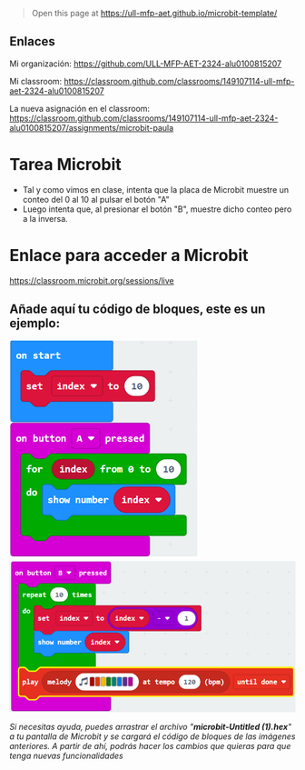 
> Open this page at <https://ull-mfp-aet.github.io/microbit-template/>

## Enlaces

Mi organización: https://github.com/ULL-MFP-AET-2324-alu0100815207

Mi classroom: https://classroom.github.com/classrooms/149107114-ull-mfp-aet-2324-alu0100815207

La nueva asignación en el classroom: https://classroom.github.com/classrooms/149107114-ull-mfp-aet-2324-alu0100815207/assignments/microbit-paula

# Tarea Microbit

* Tal y como vimos en clase, intenta que la placa de Microbit muestre un conteo del 0 al 10 al pulsar el botón "A"
* Luego intenta que, al presionar el botón "B", muestre dicho conteo pero a la inversa.

# Enlace para acceder a Microbit

https://classroom.microbit.org/sessions/live

## Añade aquí tu código de bloques, este es un ejemplo:

![](bloques1.png)
![](bloques2.png)

*Si necesitas ayuda, puedes arrastrar el archivo "**microbit-Untitled (1).hex**" a tu pantalla de Microbit y se cargará el código de bloques de las imágenes anteriores. A partir de ahí, podrás hacer los cambios que quieras para que tenga nuevas funcionalidades*
